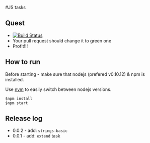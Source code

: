 #JS tasks

## Quest

* [![Build Status](https://travis-ci.org/jslayer/js-tasks.png?branch=master)](https://travis-ci.org/jslayer/js-tasks)
* Your pull request should change it to green one
* Profit!!!

## How to run

Before starting - make sure that nodejs (prefered v0.10.12) & npm is installed.

Use [nvm][github-nvm] to easily switch between nodejs versions.

    $npm install
    $npm start

## Release log

* 0.0.2 - add: `strings-basic`
* 0.0.1 - add: `extend` task

[github-nvm]:https://github.com/creationix/nvm
